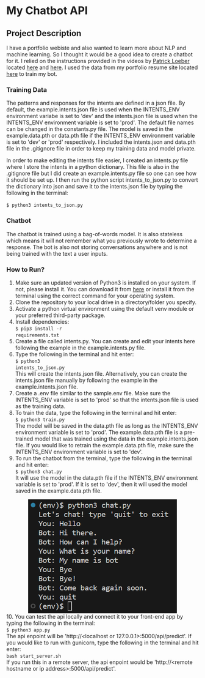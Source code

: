 # My Chatbot API

## Project Description
I have a portfolio webiste and also wanted to learn more about NLP and machine learning. So I thought it would be a good idea to create a chatbot for it. I relied on the instructions provided in the videos by <a href="https://twitter.com/patloeber" target="_blank">Patrick Loeber</a> located <a href="https://www.youtube.com/playlist?list=PLqnslRFeH2UrFW4AUgn-eY37qOAWQpJyg" target="_blank">here</a> and <a href="https://www.youtube.com/watch?v=a37BL0stIuM&t=913s" target="_blank">here</a>. I used the data from my portfolio resume site located <a href="https://randr000.github.io/portfolio-resume" target="_blank">here</a> to train my bot.

### Training Data
The patterns and responses for the intents are defined in a json file. By default, the example.intents.json file is used when the INTENTS_ENV environment variabe is set to 'dev' and the intents.json file is used when the INTENTS_ENV environment variable is set to 'prod'. The default file names can be changed in the constants.py file. The model is saved in the example.data.pth or data.pth file if the INTENTS_ENV environment variable is set to 'dev' or 'prod' respectively. I included the intents.json and data.pth file in the .gitignore file in order to keep my training data and model private.

In order to make editing the intents file easier, I created an intents.py file where I store the intents in a python dictionary. This file is also in the .gitignore file but I did create an example.intents.py file so one can see how it should be set up. I then run the python script intents_to_json.py to convert the dictionary into json and save it to the intents.json file by typing the following in the terminal:

<code>$ python3 intents_to_json.py</code>

### Chatbot
The chatbot is trained using a bag-of-words model. It is also stateless which means it will not remember what you previously wrote to determine a response. The bot is also not storing conversations anywhere and is not being trained with the text a user inputs.

### How to Run?
1. Make sure an updated version of Python3 is installed on your system. If not, please install it. You can download it from <a href="https://www.python.org/downloads/" target="_blank">here</a> or install it from the terminal using the correct command for your operating system.
2. Clone the repository to your local drive in a directory/folder you specify.
3. Activate a python virtual environment using the default venv module or your preferred third-party package.
4. Install dependencies:
    <br><code>$ pip3 install -r requirements.txt</code>
5. Create a file called intents.py. You can create and edit your intents here following the example in the example.intents.py file.
6. Type the following in the terminal and hit enter:<br><code>$ python3 intents_to_json.py</code><br>
This will create the intents.json file. Alternatively, you can create the intents.json file manually by following the example in the example.intents.json file.
7. Create a .env file similar to the sample.env file. Make sure the INTENTS_ENV variable is set to 'prod' so that the intents.json file is used as the training data.
8. To train the data, type the following in the terminal and hit enter:<br><code>$ python3 train.py</code><br>
The model will be saved in the data.pth file as long as the INTENTS_ENV environment variable is set to 'prod'. The example.data.pth file is a pre-trained model that was trained using the data in the example.intents.json file. If you would like to retrain the example.data.pth file, make sure the INTENTS_ENV environment variable is set to 'dev'.
9. To run the chatbot from the terminal, type the following in the terminal and hit enter:<br><code>$ python3 chat.py</code><br>
It will use the model in the data.pth file if the INTENTS_ENV environment variable is set to 'prod'. If it is set to 'dev', then it will used the model saved in the example.data.pth file.
<div style="text-align: center;"><img src="./readme_img/chat-py.png" style="margin-top: 5px;margin-left: auto; margin-right: auto; display: block;"></div>
10. You can test the api locally and connect it to your front-end app by typing the following in the terminal:<br><code>$ python3 app.py</code><br>
The api enpoint will be 'http://&lt;localhost or 127.0.0.1&gt;:5000/api/predict'.
If you would like to run with gunicorn, type the following in the terminal and hit enter:<br><code>bash start_server.sh</code><br>
If you run this in a remote server, the api enpoint would be 'http://&lt;remote hostname or ip address&gt;:5000/api/predict'.